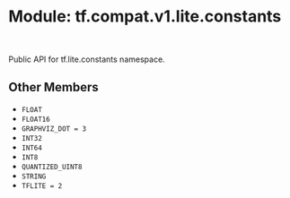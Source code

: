 <div itemscope itemtype="http://developers.google.com/ReferenceObject">
<meta itemprop="name" content="tf.compat.v1.lite.constants" />
<meta itemprop="path" content="Stable" />
<meta itemprop="property" content="FLOAT"/>
<meta itemprop="property" content="FLOAT16"/>
<meta itemprop="property" content="GRAPHVIZ_DOT"/>
<meta itemprop="property" content="INT32"/>
<meta itemprop="property" content="INT64"/>
<meta itemprop="property" content="INT8"/>
<meta itemprop="property" content="QUANTIZED_UINT8"/>
<meta itemprop="property" content="STRING"/>
<meta itemprop="property" content="TFLITE"/>
</div>

# Module: tf.compat.v1.lite.constants


<table class="tfo-notebook-buttons tfo-api" align="left">
</table>



Public API for tf.lite.constants namespace.



## Other Members

* `FLOAT` <a id="FLOAT"></a>
* `FLOAT16` <a id="FLOAT16"></a>
* `GRAPHVIZ_DOT = 3` <a id="GRAPHVIZ_DOT"></a>
* `INT32` <a id="INT32"></a>
* `INT64` <a id="INT64"></a>
* `INT8` <a id="INT8"></a>
* `QUANTIZED_UINT8` <a id="QUANTIZED_UINT8"></a>
* `STRING` <a id="STRING"></a>
* `TFLITE = 2` <a id="TFLITE"></a>


